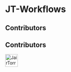 # JT-Workflows

## Contributors
## Contributors
<a href='https://github.com/JairTorres1003' target='_blank'><img src='https://avatars.githubusercontent.com/u/83931760?v=4&s=100' alt='JairTorres1003' width='40' height='40' class='avatar-user'></a>
